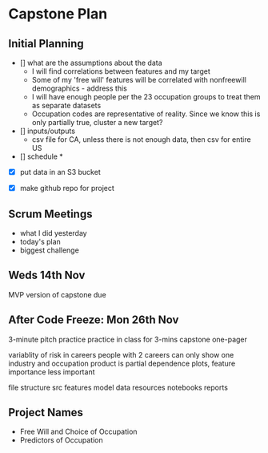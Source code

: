 # Capstone Plan

## Initial Planning
- [] what are the assumptions about the data
    * I will find correlations between features and my target
    * Some of my 'free will' features will be correlated with nonfreewill demographics - address this
    * I will have enough people per the 23 occupation groups to treat them as separate datasets
    * Occupation codes are representative of reality. Since we know this is only partially true, cluster a new target?
- [] inputs/outputs
    * csv file for CA, unless there is not enough data, then csv for entire US
- [] schedule
    *
- [x] put data in an S3 bucket
- [x] make github repo for project


## Scrum Meetings
* what I did yesterday
* today's plan
* biggest challenge

## Weds 14th Nov
MVP version of capstone due


## After Code Freeze: Mon 26th Nov
3-minute pitch practice
practice in class for 3-mins
capstone one-pager


variablity of risk in careers
people with 2 careers can only show one industry and occupation
product is partial dependence plots, feature importance less important

file structure
src
    features
    model
data
resources
notebooks
reports

## Project Names

* Free Will and Choice of Occupation
* Predictors of Occupation